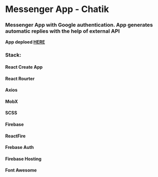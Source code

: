 # Messenger App - Chatik

### Messenger App with Google authentication. App generates automatic replies with the help of external API

**App deploed [HERE](https://chatik-a75f0.web.app/)**

### Stack:
#### React Create App
#### React Rourter
#### Axios
#### MobX
#### SCSS
#### Firebase
#### ReactFire
#### Frebase Auth
#### Firebase Hosting
#### Font Awesome
